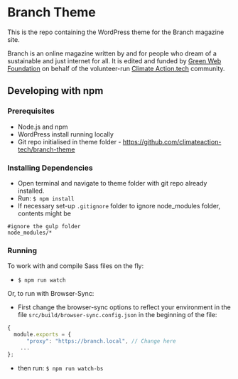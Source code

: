 # Branch Theme

This is the repo containing the WordPress theme for the Branch magazine site.

Branch is an online magazine written by and for people who dream of a sustainable and just internet for all. It is edited and funded by [Green Web Foundation](https://greenweb.org) on behalf of the volunteer-run [Climate Action.tech](https://climateaction.tech) community.

## Developing with npm

### Prerequisites

- Node.js and npm
- WordPress install running locally
- Git repo initialised in theme folder - https://github.com/climateaction-tech/branch-theme


### Installing Dependencies

- Open terminal and navigate to theme folder with git repo already installed.
- Run: `$ npm install`
- If necessary set-up `.gitignore` folder to ignore node_modules folder, contents might be

```
#ignore the gulp folder
node_modules/*
```

### Running
To work with and compile Sass files on the fly:

- `$ npm run watch`

Or, to run with Browser-Sync:

- First change the browser-sync options to reflect your environment in the file `src/build/browser-sync.config.json` in the beginning of the file:
```javascript
{
  module.exports = {
      "proxy": "https://branch.local", // Change here
    ...
};
```
- then run: `$ npm run watch-bs`
